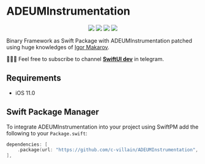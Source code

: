 # ADEUMInstrumentation

<p align="center">
     <img src="https://img.shields.io/badge/release-2021.8.1-blue" />
    <img src="https://img.shields.io/badge/platform-IOS-blue" />
    <img src="https://img.shields.io/badge/iOS-11-blue" />
     <img src="https://img.shields.io/badge/license-MIT-blue" />
</p>

Binary Framework as Swift Package with ADEUMInstrumentation patched using huge knowledges of [Igor Makarov](https://github.com/igor-makarov).

👨🏻‍💻 Feel free to subscribe to channel **[SwiftUI dev](https://t.me/swiftui_dev)** in telegram.

## Requirements

- iOS 11.0

## Swift Package Manager

To integrate ADEUMInstrumentation into your project using SwiftPM add the following to your `Package.swift`:

```swift
dependencies: [
    .package(url: "https://github.com/c-villain/ADEUMInstrumentation", from: "2021.8.1"),
],
```
